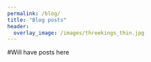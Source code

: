 ```yaml
---
permalink: /blog/
title: "Blog posts"
header:
  overlay_image: /images/threekings_thin.jpg
---
```


#Will have posts here